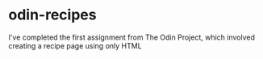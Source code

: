 # odin-recipes

I've completed the first assignment from The Odin Project, which involved creating a recipe page using only HTML